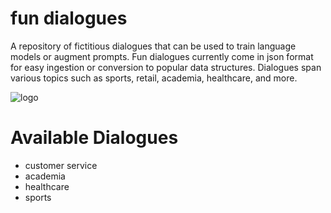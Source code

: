 # fun dialogues
A repository of fictitious dialogues that can be used to train language models or augment prompts. Fun dialogues currently come in json format for easy ingestion or conversion to popular data structures. Dialogues span various topics such as sports, retail, academia, healthcare, and more.

![logo](https://github.com/eduand-alvarez/fun_dialogues/blob/main/assets/fun_dialogues.png)

# Available Dialogues
- customer service
- academia
- healthcare
- sports

